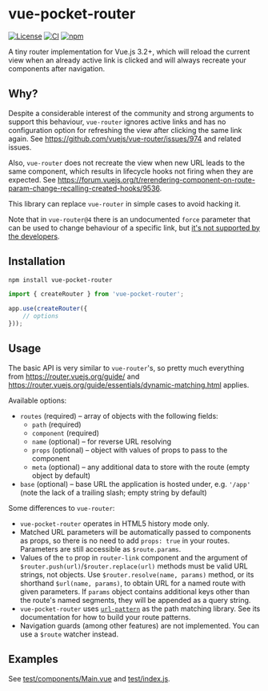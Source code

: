 vue-pocket-router
=================

[![License](https://img.shields.io/github/license/adamsol/vue-pocket-router.svg)](https://github.com/adamsol/vue-pocket-router/blob/master/LICENSE.txt)
[![CI](https://github.com/adamsol/vue-pocket-router/actions/workflows/ci.yml/badge.svg)](https://github.com/adamsol/vue-pocket-router/actions)
[![npm](https://img.shields.io/npm/v/vue-pocket-router.svg)](https://www.npmjs.com/package/vue-pocket-router)

A tiny router implementation for Vue.js 3.2+, which will reload the current view when an already active link is clicked
and will always recreate your components after navigation.

Why?
----

Despite a considerable interest of the community and strong arguments to support this behaviour,
`vue-router` ignores active links and has no configuration option for refreshing the view after clicking the same link again.
See https://github.com/vuejs/vue-router/issues/974 and related issues.

Also, `vue-router` does not recreate the view when new URL leads to the same component,
which results in lifecycle hooks not firing when they are expected.
See https://forum.vuejs.org/t/rerendering-component-on-route-param-change-recalling-created-hooks/9536.

This library can replace `vue-router` in simple cases to avoid hacking it.

Note that in `vue-router@4` there is an undocumented `force` parameter that can be used to change behaviour of a specific link,
but [it's not supported by the developers](https://github.com/vuejs/router/issues/1257#issuecomment-1048097494).

Installation
------------

```sh
npm install vue-pocket-router
```

```js
import { createRouter } from 'vue-pocket-router';

app.use(createRouter({
    // options
}));
```

Usage
-----

The basic API is very similar to `vue-router`'s, so pretty much everything from https://router.vuejs.org/guide/
and https://router.vuejs.org/guide/essentials/dynamic-matching.html applies.

Available options:
* `routes` (required) – array of objects with the following fields:
  * `path` (required)
  * `component` (required)
  * `name` (optional) – for reverse URL resolving
  * `props` (optional) – object with values of props to pass to the component
  * `meta` (optional) – any additional data to store with the route (empty object by default)
* `base` (optional) – base URL the application is hosted under, e.g. `'/app'` (note the lack of a trailing slash; empty string by default)

Some differences to `vue-router`:
* `vue-pocket-router` operates in HTML5 history mode only.
* Matched URL parameters will be automatically passed to components as props, so there is no need to add `props: true` in your routes.
  Parameters are still accessible as `$route.params`.
* Values of the `to` prop in `router-link` component and the argument of `$router.push(url)`/`$router.replace(url)` methods must be valid URL strings, not objects.
  Use `$router.resolve(name, params)` method, or its shorthand `$url(name, params)`, to obtain URL for a named route with given parameters.
  If `params` object contains additional keys other than the route's named segments, they will be appended as a query string.
* `vue-pocket-router` uses [`url-pattern`](https://github.com/snd/url-pattern) as the path matching library.
  See its documentation for how to build your route patterns.
* Navigation guards (among other features) are not implemented. You can use a `$route` watcher instead.

Examples
--------

See [test/components/Main.vue](https://github.com/adamsol/vue-pocket-router/blob/master/test/components/Main.vue)
and [test/index.js](https://github.com/adamsol/vue-pocket-router/blob/master/test/index.js).
